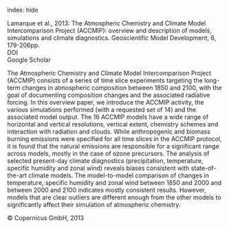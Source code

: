 index: hide

<div class="Citation">

  <div class="Citation-body">
    <div class="Citation-text">Lamarque et al., 2013: The Atmospheric Chemistry and Climate Model Intercomparison Project (ACCMIP): overview and description of models, simulations and climate diagnostics. <span class="Article-journal">Geoscientific Model Development, </span><span class="Article-volume">6, </span>179-206pp.</div>
    <div class="Citation-links">
      <div class="CitationLink" data-href="https://doi.org/10.5194/gmd-6-179-2013">
        <div class="CitationLink-icon CitationLink-Doi"></div>
        <div class="CitationLink-text">DOI</div>
      </div>
      <div class="CitationLink" data-href="https://scholar.google.com/scholar?q=10.5194/gmd-6-179-2013">
        <div class="CitationLink-icon CitationLink-Scholar"></div>
        <div class="CitationLink-text">Google Scholar</div>
      </div>
    </div>
  </div>
</div>

The Atmospheric Chemistry and Climate Model Intercomparison Project (ACCMIP) consists of a series of time slice experiments targeting the long-term changes in atmospheric composition between 1850 and 2100, with the goal of documenting composition changes and the associated radiative forcing. In this overview paper, we introduce the ACCMIP activity, the various simulations performed (with a requested set of 14) and the associated model output. The 16 ACCMIP models have a wide range of horizontal and vertical resolutions, vertical extent, chemistry schemes and interaction with radiation and clouds. While anthropogenic and biomass burning emissions were specified for all time slices in the ACCMIP protocol, it is found that the natural emissions are responsible for a significant range across models, mostly in the case of ozone precursors. The analysis of selected present-day climate diagnostics (precipitation, temperature, specific humidity and zonal wind) reveals biases consistent with state-of-the-art climate models. The model-to-model comparison of changes in temperature, specific humidity and zonal wind between 1850 and 2000 and between 2000 and 2100 indicates mostly consistent results. However, models that are clear outliers are different enough from the other models to significantly affect their simulation of atmospheric chemistry.

<div class="Citation-copy">
&copy; Copernicus GmbH, 2013
</div>